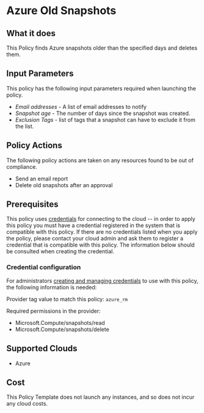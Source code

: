 # Azure Old Snapshots

## What it does

This Policy finds Azure snapshots older than the specified days and deletes them.

## Input Parameters

This policy has the following input parameters required when launching the policy.

- *Email addresses* - A list of email addresses to notify
- *Snapshot age* - The number of days since the snapshot was created.
- *Exclusion Tags* - list of tags that a snapshot can have to exclude it from the list.

## Policy Actions

The following policy actions are taken on any resources found to be out of compliance.

- Send an email report
- Delete old snapshots after an approval

## Prerequisites

This policy uses [credentials](https://docs.rightscale.com/policies/users/guides/credential_management.html) for connecting to the cloud -- in order to apply this policy you must have a credential registered in the system that is compatible with this policy. If there are no credentials listed when you apply the policy, please contact your cloud admin and ask them to register a credential that is compatible with this policy. The information below should be consulted when creating the credential.

### Credential configuration

For administrators [creating and managing credentials](https://docs.rightscale.com/policies/users/guides/credential_management.html) to use with this policy, the following information is needed:

Provider tag value to match this policy: `azure_rm`

Required permissions in the provider:

- Microsoft.Compute/snapshots/read
- Microsoft.Compute/snapshots/delete

## Supported Clouds

- Azure

## Cost

This Policy Template does not launch any instances, and so does not incur any cloud costs.
